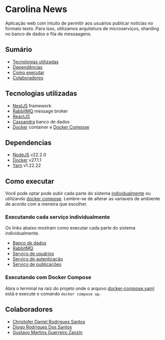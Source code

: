 # Carolina News

Aplicação web com intuito de permitir aos usuários publicar notícias no formato texto. Para isso, utilizamos arquitetura de microserviços, sharding no banco de dados e fila de messaagens.

## Sumário

-   [Tecnologias utilizadas](#tecnologias-utilizadas)
-   [Dependências](#dependencias)
-   [Como executar](#como-executar)
-   [Colaboradores](#colaboradores)

## Tecnologias utilizadas

-   [NestJS](https://nestjs.com/) framework
-   [RabbitMQ](https://www.rabbitmq.com/) message broker
-   [ReactJS](https://react.dev/)
-   [Cassandra](https://cassandra.apache.org/_/index.html) banco de dados
-   [Docker](https://www.docker.com/) container e [Docker Compose](https://docs.docker.com/compose/)

## Dependencias

-   [NodeJS](https://nodejs.org/en) v22.2.0
-   [Docker](https://docs.docker.com/engine/install/) v27.1.1
-   [Yarn](https://classic.yarnpkg.com/lang/en/docs/install/#debian-stable) v1.22.22

## Como executar

Você pode optar pode subir cada parte do sistema [individualmente](#executando-cada-serviço-individualmente) ou utilizando [docker compose](#executando-com-docker-compose). Lembre-se de alterar as variaveis de ambiente de acordo com a meneira que escolher.

### Executando cada serviço individualmente

Os links abaixo mostram como executar cada parte do sistema individualmente.

-   [Banco de dados](./servidores/database/readme.md)
-   [RabbitMQ](./servidores/rabbitmq/readme.md)
-   [Serviço de usuários](./users/README.md)
-   [Serviço de autenticação](./authorization/README.md)
-   [Serviço de publicações](./publications//README.md)

### Executando com Docker Compose

Abra o terminal na raiz do projeto onde o arquivo [docker-compose.yaml](./docker-compose.yaml) está e execute o comando `docker compose up`.

## Colaboradores

-   [Christofer Daniel Rodrigues Santos](https://github.com/ChristoferLv)
-   [Diogo Rodrigues Dos Santos](https://github.com/DiogoRodriguees)
-   [Gustavo Martins Guerreiro Zanzin](https://github.com/gustavomartinx)
